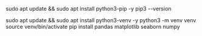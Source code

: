 sudo apt update && sudo apt install python3-pip -y
pip3 --version

sudo apt update && sudo apt install python3-venv -y
python3 -m venv venv
source venv/bin/activate
pip install pandas matplotlib seaborn numpy
